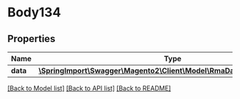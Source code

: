 # Body134

## Properties
Name | Type | Description | Notes
------------ | ------------- | ------------- | -------------
**data** | [**\SpringImport\Swagger\Magento2\Client\Model\RmaDataCommentInterface**](RmaDataCommentInterface.md) |  | 

[[Back to Model list]](../README.md#documentation-for-models) [[Back to API list]](../README.md#documentation-for-api-endpoints) [[Back to README]](../README.md)


